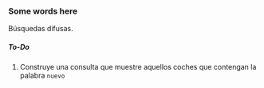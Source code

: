 ### Some words here
Búsquedas difusas.

##### To-Do
1. Construye una consulta que muestre aquellos coches que contengan la palabra `nuevo`
